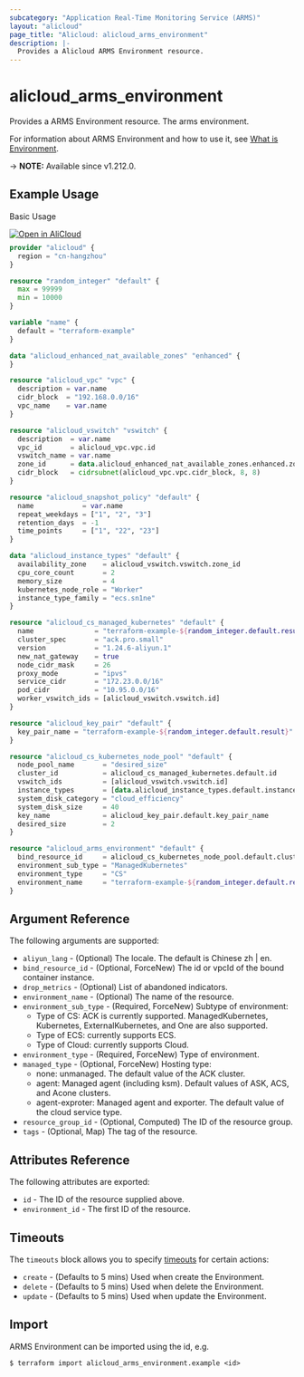 ```yaml
---
subcategory: "Application Real-Time Monitoring Service (ARMS)"
layout: "alicloud"
page_title: "Alicloud: alicloud_arms_environment"
description: |-
  Provides a Alicloud ARMS Environment resource.
---
```


# alicloud_arms_environment

Provides a ARMS Environment resource. The arms environment.

For information about ARMS Environment and how to use it, see [What is Environment](https://www.alibabacloud.com/help/en/arms/developer-reference/api-arms-2019-08-08-createenvironment).

-> **NOTE:** Available since v1.212.0.

## Example Usage

Basic Usage

<div style="display: block;margin-bottom: 40px;"><div class="oics-button" style="float: right;position: absolute;margin-bottom: 10px;">
  <a href="https://api.aliyun.com/api-tools/terraform?resource=alicloud_arms_environment&exampleId=cf792b6f-bfa7-3c78-3e01-14bce9a4bf5fc3886448&activeTab=example&spm=docs.r.arms_environment.0.cf792b6fbf&intl_lang=EN_US" target="_blank">
    <img alt="Open in AliCloud" src="https://img.alicdn.com/imgextra/i1/O1CN01hjjqXv1uYUlY56FyX_!!6000000006049-55-tps-254-36.svg" style="max-height: 44px; max-width: 100%;">
  </a>
</div></div>

```terraform
provider "alicloud" {
  region = "cn-hangzhou"
}

resource "random_integer" "default" {
  max = 99999
  min = 10000
}

variable "name" {
  default = "terraform-example"
}

data "alicloud_enhanced_nat_available_zones" "enhanced" {
}

resource "alicloud_vpc" "vpc" {
  description = var.name
  cidr_block  = "192.168.0.0/16"
  vpc_name    = var.name
}

resource "alicloud_vswitch" "vswitch" {
  description  = var.name
  vpc_id       = alicloud_vpc.vpc.id
  vswitch_name = var.name
  zone_id      = data.alicloud_enhanced_nat_available_zones.enhanced.zones.0.zone_id
  cidr_block   = cidrsubnet(alicloud_vpc.vpc.cidr_block, 8, 8)
}

resource "alicloud_snapshot_policy" "default" {
  name            = var.name
  repeat_weekdays = ["1", "2", "3"]
  retention_days  = -1
  time_points     = ["1", "22", "23"]
}

data "alicloud_instance_types" "default" {
  availability_zone    = alicloud_vswitch.vswitch.zone_id
  cpu_core_count       = 2
  memory_size          = 4
  kubernetes_node_role = "Worker"
  instance_type_family = "ecs.sn1ne"
}

resource "alicloud_cs_managed_kubernetes" "default" {
  name               = "terraform-example-${random_integer.default.result}"
  cluster_spec       = "ack.pro.small"
  version            = "1.24.6-aliyun.1"
  new_nat_gateway    = true
  node_cidr_mask     = 26
  proxy_mode         = "ipvs"
  service_cidr       = "172.23.0.0/16"
  pod_cidr           = "10.95.0.0/16"
  worker_vswitch_ids = [alicloud_vswitch.vswitch.id]
}

resource "alicloud_key_pair" "default" {
  key_pair_name = "terraform-example-${random_integer.default.result}"
}

resource "alicloud_cs_kubernetes_node_pool" "default" {
  node_pool_name       = "desired_size"
  cluster_id           = alicloud_cs_managed_kubernetes.default.id
  vswitch_ids          = [alicloud_vswitch.vswitch.id]
  instance_types       = [data.alicloud_instance_types.default.instance_types.0.id]
  system_disk_category = "cloud_efficiency"
  system_disk_size     = 40
  key_name             = alicloud_key_pair.default.key_pair_name
  desired_size         = 2
}

resource "alicloud_arms_environment" "default" {
  bind_resource_id     = alicloud_cs_kubernetes_node_pool.default.cluster_id
  environment_sub_type = "ManagedKubernetes"
  environment_type     = "CS"
  environment_name     = "terraform-example-${random_integer.default.result}"
}
```

## Argument Reference

The following arguments are supported:
* `aliyun_lang` - (Optional) The locale. The default is Chinese zh | en.
* `bind_resource_id` - (Optional, ForceNew) The id or vpcId of the bound container instance.
* `drop_metrics` - (Optional) List of abandoned indicators.
* `environment_name` - (Optional) The name of the resource.
* `environment_sub_type` - (Required, ForceNew) Subtype of environment:
  - Type of CS: ACK is currently supported. ManagedKubernetes, Kubernetes, ExternalKubernetes, and One are also supported.
  - Type of ECS: currently supports ECS.
  - Type of Cloud: currently supports Cloud.
* `environment_type` - (Required, ForceNew) Type of environment.
* `managed_type` - (Optional, ForceNew) Hosting type:
  - none: unmanaged. The default value of the ACK cluster.
  - agent: Managed agent (including ksm). Default values of ASK, ACS, and Acone clusters.
  - agent-exproter: Managed agent and exporter. The default value of the cloud service type.
* `resource_group_id` - (Optional, Computed) The ID of the resource group.
* `tags` - (Optional, Map) The tag of the resource.

## Attributes Reference

The following attributes are exported:
* `id` - The ID of the resource supplied above.
* `environment_id` - The first ID of the resource.

## Timeouts

The `timeouts` block allows you to specify [timeouts](https://www.terraform.io/docs/configuration-0-11/resources.html#timeouts) for certain actions:
* `create` - (Defaults to 5 mins) Used when create the Environment.
* `delete` - (Defaults to 5 mins) Used when delete the Environment.
* `update` - (Defaults to 5 mins) Used when update the Environment.

## Import

ARMS Environment can be imported using the id, e.g.

```shell
$ terraform import alicloud_arms_environment.example <id>
```